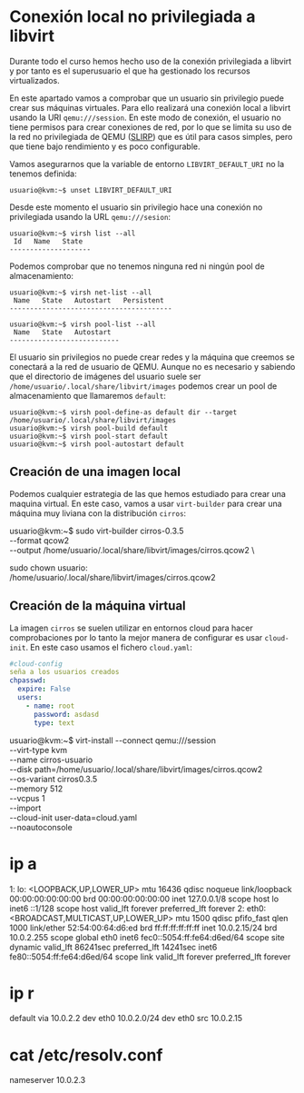 # Conexión local no privilegiada a libvirt

Durante todo el curso hemos hecho uso de la conexión privilegiada a libvirt y por tanto es el superusuario el que ha gestionado los recursos virtualizados.

En este apartado vamos a comprobar que un usuario sin privilegio puede crear sus máquinas virtuales. Para ello realizará una conexión local a libvirt usando la URI `qemu:///session`. En este modo de conexión, el usuario no tiene permisos para crear conexiones de red, por lo que se limita su uso de la red no privilegiada de QEMU ([SLIRP](https://wiki.qemu.org/Documentation/Networking#User_Networking_.28SLIRP.29)) que es útil para casos simples, pero que tiene bajo rendimiento y es poco configurable. 

Vamos asegurarnos que la variable de entorno `LIBVIRT_DEFAULT_URI` no la tenemos definida:

```
usuario@kvm:~$ unset LIBVIRT_DEFAULT_URI
```

Desde este momento el usuario sin privilegio hace una conexión no privilegiada usando la URL `qemu:///sesion`:

```
usuario@kvm:~$ virsh list --all
 Id   Name   State
--------------------
```

Podemos comprobar que no tenemos ninguna red ni ningún pool de almacenamiento:

```
usuario@kvm:~$ virsh net-list --all
 Name   State   Autostart   Persistent
----------------------------------------

usuario@kvm:~$ virsh pool-list --all
 Name   State   Autostart
---------------------------
```

El usuario sin privilegios no puede crear redes y la máquina que creemos se conectará a la red de usuario de QEMU. Aunque no es necesario y sabiendo que el directorio de imágenes del usuario suele ser `/home/usuario/.local/share/libvirt/images` podemos crear un pool de almacenamiento que llamaremos `default`:

```
usuario@kvm:~$ virsh pool-define-as default dir --target /home/usuario/.local/share/libvirt/images
usuario@kvm:~$ virsh pool-build default
usuario@kvm:~$ virsh pool-start default 
usuario@kvm:~$ virsh pool-autostart default 
```

## Creación de una imagen local

Podemos cualquier estrategia de las que hemos estudiado para crear una maquina virtual. En este caso, vamos a usar `virt-builder` para crear una máquina muy liviana con la distribución `cirros`:

usuario@kvm:~$ sudo virt-builder cirros-0.3.5 \
                --format qcow2 \
                --output /home/usuario/.local/share/libvirt/images/cirros.qcow2 \

sudo chown usuario: /home/usuario/.local/share/libvirt/images/cirros.qcow2             

## Creación de la máquina virtual

La imagen `cirros` se suelen utilizar en entornos cloud para hacer comprobaciones por lo tanto la mejor manera de configurar es usar `cloud-init`. En este caso usamos el fichero `cloud.yaml`:

```yaml
#cloud-config
seña a los usuarios creados
chpasswd:
  expire: False
  users:
    - name: root
      password: asdasd
      type: text
```

usuario@kvm:~$ virt-install --connect qemu:///session \
                            --virt-type kvm \
                            --name cirros-usuario \
                            --disk path=/home/usuario/.local/share/libvirt/images/cirros.qcow2 \
                            --os-variant cirros0.3.5 \
                            --memory 512 \
                            --vcpus 1 \
                            --import \
                            --cloud-init user-data=cloud.yaml \
                            --noautoconsole


# ip a
1: lo: <LOOPBACK,UP,LOWER_UP> mtu 16436 qdisc noqueue 
    link/loopback 00:00:00:00:00:00 brd 00:00:00:00:00:00
    inet 127.0.0.1/8 scope host lo
    inet6 ::1/128 scope host 
       valid_lft forever preferred_lft forever
2: eth0: <BROADCAST,MULTICAST,UP,LOWER_UP> mtu 1500 qdisc pfifo_fast qlen 1000
    link/ether 52:54:00:64:d6:ed brd ff:ff:ff:ff:ff:ff
    inet 10.0.2.15/24 brd 10.0.2.255 scope global eth0
    inet6 fec0::5054:ff:fe64:d6ed/64 scope site dynamic 
       valid_lft 86241sec preferred_lft 14241sec
    inet6 fe80::5054:ff:fe64:d6ed/64 scope link 
       valid_lft forever preferred_lft forever
# ip r
default via 10.0.2.2 dev eth0 
10.0.2.0/24 dev eth0  src 10.0.2.15 
# cat /etc/resolv.conf 
nameserver 10.0.2.3
